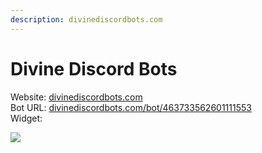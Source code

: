 ```yaml
---
description: divinediscordbots.com
---
```


# Divine Discord Bots

Website: [divinediscordbots.com](https://divinediscordbots.com)  
Bot URL: [divinediscordbots.com/bot/463733562601111553](https://divinediscordbots.com/bot/463733562601111553)  
Widget:

![](https://divinediscordbots.com/api/widget/463733562601111553.svg)

